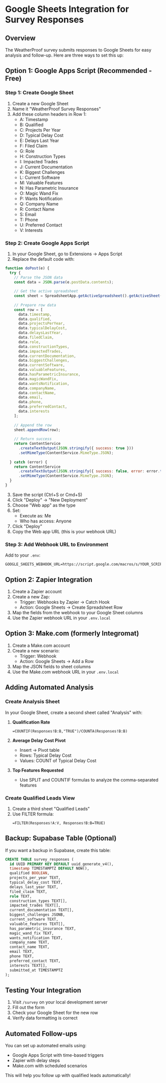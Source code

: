 # Google Sheets Integration for Survey Responses

## Overview
The WeatherProof survey submits responses to Google Sheets for easy analysis and follow-up. Here are three ways to set this up:

## Option 1: Google Apps Script (Recommended - Free)

### Step 1: Create Google Sheet
1. Create a new Google Sheet
2. Name it "WeatherProof Survey Responses"
3. Add these column headers in Row 1:
   - A: Timestamp
   - B: Qualified
   - C: Projects Per Year
   - D: Typical Delay Cost
   - E: Delays Last Year
   - F: Filed Claim
   - G: Role
   - H: Construction Types
   - I: Impacted Trades
   - J: Current Documentation
   - K: Biggest Challenges
   - L: Current Software
   - M: Valuable Features
   - N: Has Parametric Insurance
   - O: Magic Wand Fix
   - P: Wants Notification
   - Q: Company Name
   - R: Contact Name
   - S: Email
   - T: Phone
   - U: Preferred Contact
   - V: Interests

### Step 2: Create Google Apps Script
1. In your Google Sheet, go to Extensions → Apps Script
2. Replace the default code with:

```javascript
function doPost(e) {
  try {
    // Parse the JSON data
    const data = JSON.parse(e.postData.contents);
    
    // Get the active spreadsheet
    const sheet = SpreadsheetApp.getActiveSpreadsheet().getActiveSheet();
    
    // Prepare row data
    const row = [
      data.timestamp,
      data.qualified,
      data.projectsPerYear,
      data.typicalDelayCost,
      data.delaysLastYear,
      data.filedClaim,
      data.role,
      data.constructionTypes,
      data.impactedTrades,
      data.currentDocumentation,
      data.biggestChallenges,
      data.currentSoftware,
      data.valuableFeatures,
      data.hasParametricInsurance,
      data.magicWandFix,
      data.wantsNotification,
      data.companyName,
      data.contactName,
      data.email,
      data.phone,
      data.preferredContact,
      data.interests
    ];
    
    // Append the row
    sheet.appendRow(row);
    
    // Return success
    return ContentService
      .createTextOutput(JSON.stringify({ success: true }))
      .setMimeType(ContentService.MimeType.JSON);
      
  } catch (error) {
    return ContentService
      .createTextOutput(JSON.stringify({ success: false, error: error.toString() }))
      .setMimeType(ContentService.MimeType.JSON);
  }
}
```

3. Save the script (Ctrl+S or Cmd+S)
4. Click "Deploy" → "New Deployment"
5. Choose "Web app" as the type
6. Set:
   - Execute as: Me
   - Who has access: Anyone
7. Click "Deploy"
8. Copy the Web app URL (this is your webhook URL)

### Step 3: Add Webhook URL to Environment
Add to your `.env`:
```
GOOGLE_SHEETS_WEBHOOK_URL=https://script.google.com/macros/s/YOUR_SCRIPT_ID/exec
```

## Option 2: Zapier Integration

1. Create a Zapier account
2. Create a new Zap:
   - Trigger: Webhooks by Zapier → Catch Hook
   - Action: Google Sheets → Create Spreadsheet Row
3. Map the fields from the webhook to your Google Sheet columns
4. Use the Zapier webhook URL in your `.env.local`

## Option 3: Make.com (formerly Integromat)

1. Create a Make.com account
2. Create a new scenario:
   - Trigger: Webhook
   - Action: Google Sheets → Add a Row
3. Map the JSON fields to sheet columns
4. Use the Make.com webhook URL in your `.env.local`

## Adding Automated Analysis

### Create Analysis Sheet
In your Google Sheet, create a second sheet called "Analysis" with:

1. **Qualification Rate**
   ```
   =COUNTIF(Responses!B:B,"TRUE")/COUNTA(Responses!B:B)
   ```

2. **Average Delay Cost Pivot**
   - Insert → Pivot table
   - Rows: Typical Delay Cost
   - Values: COUNT of Typical Delay Cost

3. **Top Features Requested**
   - Use SPLIT and COUNTIF formulas to analyze the comma-separated features

### Create Qualified Leads View
1. Create a third sheet "Qualified Leads"
2. Use FILTER formula:
   ```
   =FILTER(Responses!A:V, Responses!B:B=TRUE)
   ```

## Backup: Supabase Table (Optional)

If you want a backup in Supabase, create this table:

```sql
CREATE TABLE survey_responses (
  id UUID PRIMARY KEY DEFAULT uuid_generate_v4(),
  timestamp TIMESTAMPTZ DEFAULT NOW(),
  qualified BOOLEAN,
  projects_per_year TEXT,
  typical_delay_cost TEXT,
  delays_last_year TEXT,
  filed_claim TEXT,
  role TEXT,
  construction_types TEXT[],
  impacted_trades TEXT[],
  current_documentation TEXT[],
  biggest_challenges JSONB,
  current_software TEXT,
  valuable_features TEXT[],
  has_parametric_insurance TEXT,
  magic_wand_fix TEXT,
  wants_notification TEXT,
  company_name TEXT,
  contact_name TEXT,
  email TEXT,
  phone TEXT,
  preferred_contact TEXT,
  interests TEXT[],
  submitted_at TIMESTAMPTZ
);
```

## Testing Your Integration

1. Visit `/survey` on your local development server
2. Fill out the form
3. Check your Google Sheet for the new row
4. Verify data formatting is correct

## Automated Follow-ups

You can set up automated emails using:
- Google Apps Script with time-based triggers
- Zapier with delay steps
- Make.com with scheduled scenarios

This will help you follow up with qualified leads automatically!